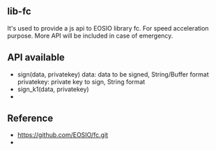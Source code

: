 ## lib-fc
It's used to provide a js api to EOSIO library fc. For speed acceleration purpose. More API will be included in case of emergency.

## API available
- sign(data, privatekey)
    data: data to be signed, String/Buffer format
    privatekey: private key to sign, String format
- sign_k1(data, privatekey)
- 

## Reference
- https://github.com/EOSIO/fc.git
- 
